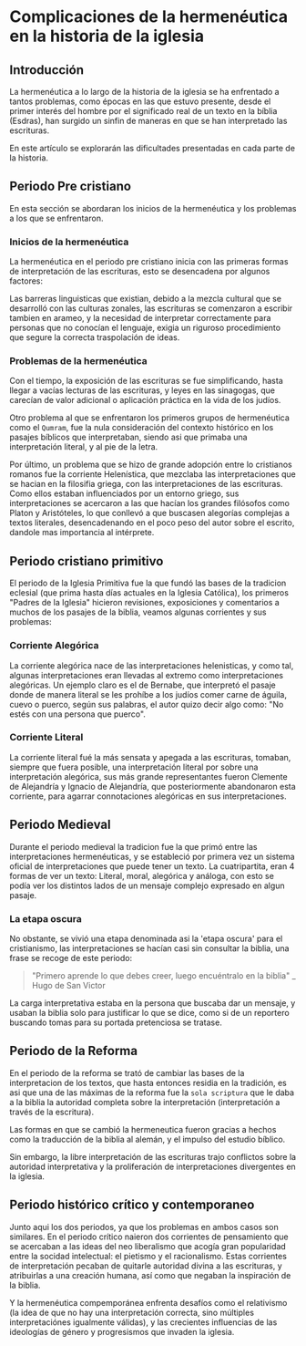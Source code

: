 # Complicaciones de la hermenéutica en la historia de la iglesia

## Introducción

La hermenéutica a lo largo de la historia de la iglesia se ha enfrentado a tantos problemas, como épocas en las que estuvo presente, desde el primer interés del hombre por el significado real de un texto en la bíblia (Esdras), han surgido un sinfin de maneras en que se han interpretado las escrituras.

En este artículo se explorarán las dificultades presentadas en cada parte de la historia.

## Periodo Pre cristiano

En esta sección se abordaran los inicios de la hermenéutica y los problemas a los que se enfrentaron.

### Inicios de la hermenéutica

La hermenéutica en el periodo pre cristiano inicia con las primeras formas de interpretación de las escrituras, esto se desencadena por algunos factores:

Las barreras linguisticas que existian, debido a la mezcla cultural que se desarrolló con las culturas zonales, las escrituras se comenzaron a escribir tambien en arameo, y la necesidad de interpretar correctamente para personas que no conocían el lenguaje, exigia un riguroso procedimiento que segure la correcta traspolación de ideas.

### Problemas de la hermenéutica

Con el tiempo, la exposición de las escrituras se fue simplificando, hasta llegar a vacías lecturas de las escrituras, y leyes en las sinagogas, que carecían de valor adicional o aplicación práctica en la vida de los judíos.

Otro problema al que se enfrentaron los primeros grupos de hermenéutica como el `Qumram`, fue la nula consideración del contexto histórico en los pasajes bíblicos que interpretaban, siendo asi que primaba una interpretación literal, y al pie de la letra.

Por último, un problema que se hizo de grande adopción entre lo cristianos romanos fue la corriente Helenística, que mezclaba las interpretaciones que se hacian en la filosifia griega, con las interpretaciones de las escrituras. Como ellos estaban influenciados por un entorno griego, sus interpretaciones se acercaron a las que hacían los grandes filósofos como Platon y Aristóteles, lo que conllevó a que buscasen alegorías complejas a textos literales, desencadenando en el poco peso del autor sobre el escrito, dandole mas importancia al intérprete.

## Periodo cristiano primitivo

El periodo de la Iglesia Primitiva fue la que fundó las bases de la tradicion eclesial (que prima hasta días actuales en la Iglesia Católica), los primeros "Padres de la Iglesia" hicieron revisiones, exposiciones y comentarios a muchos de los pasajes de la biblia, veamos algunas corrientes y sus problemas:

### Corriente Alegórica

La corriente alegórica nace de las interpretaciones helenisticas, y como tal, algunas interpretaciones eran llevadas al extremo como interpretaciones alegóricas.
Un ejemplo claro es el de Bernabe, que interpretó el pasaje donde de manera literal se les prohíbe a los judíos comer carne de águila, cuevo o puerco, según sus palabras, el autor quizo decir algo como: "No estés con una persona que puerco".

### Corriente Literal

La corriente literal fué la más sensata y apegada a las escrituras, tomaban, siempre que fuera posible, una interpretación literal por sobre una interpretación alegórica, sus más grande representantes fueron Clemente de Alejandría y Ignacio de Alejandría, que posteriormente abandonaron esta corriente, para agarrar connotaciones alegóricas en sus interpretaciones.

## Periodo Medieval

Durante el periodo medieval la tradicion fue la que primó entre las interpretaciones hermenéuticas, y se estableció por primera vez un sistema oficial de interpretaciones que puede tener un texto. La cuatripartita, eran 4 formas de ver un texto: Literal, moral, alegórica y análoga, con esto se podía ver los distintos lados de un mensaje complejo expresado en algun pasaje.

### La etapa oscura

No obstante, se vivió una etapa denominada asi la 'etapa oscura' para el cristianismo, las interpretaciones se hacían casi sin consultar la biblia, una frase se recoge de este periodo:

> "Primero aprende lo que debes creer, luego encuéntralo en la biblia"
> \_ Hugo de San Victor

La carga interpretativa estaba en la persona que buscaba dar un mensaje, y usaban la biblia solo para justificar lo que se dice, como si de un reportero buscando tomas para su portada pretenciosa se tratase.

## Periodo de la Reforma

En el periodo de la reforma se trató de cambiar las bases de la interpretacion de los textos, que hasta entonces residia en la tradición, es asi que una de las máximas de la reforma fue la `sola scriptura` que le daba a la biblia la autoridad completa sobre la interpretación (interpretación a través de la escritura).

Las formas en que se cambió la hermeneutica fueron gracias a hechos como la traducción de la biblia al alemán, y el impulso del estudio bíblico.

Sin embargo, la libre interpretación de las escrituras trajo conflictos sobre la autoridad interpretativa y la proliferación de interpretaciones divergentes en la iglesia.

## Periodo histórico crítico y contemporaneo

Junto aqui los dos periodos, ya que los problemas en ambos casos son similares.
En el periodo crítico naieron dos corrientes de pensamiento que se acercaban a las ideas del neo liberalismo que acogía gran popularidad entre la socidad intelectual: el pietismo y el racionalismo. Estas corrientes de interpretación pecaban de quitarle autoridad divina a las escrituras, y atribuirlas a una creación humana, así como que negaban la inspiración de la biblia.

Y la hermenéutica compemporánea enfrenta desafíos como el relativismo (la idea de que no hay una interpretación correcta, sino múltiples interpretaciónes igualmente válidas), y las crecientes influencias de las ideologías de género y progresismos que invaden la iglesia.

